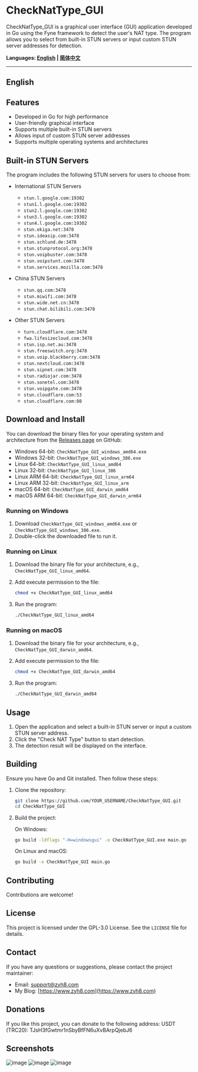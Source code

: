 # CheckNatType_GUI

CheckNatType_GUI is a graphical user interface (GUI) application developed in Go using the Fyne framework to detect the user's NAT type. The program allows you to select from built-in STUN servers or input custom STUN server addresses for detection.

**Languages: [English](#english) | [简体中文](https://github.com/zhiyunhai/CheckNatType_GUI/edit/main/README_zh_CN.md)**

---

## English

## Features

- Developed in Go for high performance
- User-friendly graphical interface
- Supports multiple built-in STUN servers
- Allows input of custom STUN server addresses
- Supports multiple operating systems and architectures

## Built-in STUN Servers

The program includes the following STUN servers for users to choose from:

- International STUN Servers
  - `stun.l.google.com:19302`
  - `stun1.l.google.com:19302`
  - `stun2.l.google.com:19302`
  - `stun3.l.google.com:19302`
  - `stun4.l.google.com:19302`
  - `stun.ekiga.net:3478`
  - `stun.ideasip.com:3478`
  - `stun.schlund.de:3478`
  - `stun.stunprotocol.org:3478`
  - `stun.voipbuster.com:3478`
  - `stun.voipstunt.com:3478`
  - `stun.services.mozilla.com:3478`

- China STUN Servers
  - `stun.qq.com:3478`
  - `stun.miwifi.com:3478`
  - `stun.wide.net.cn:3478`
  - `stun.chat.bilibili.com:3478`

- Other STUN Servers
  - `turn.cloudflare.com:3478`
  - `fwa.lifesizecloud.com:3478`
  - `stun.isp.net.au:3478`
  - `stun.freeswitch.org:3478`
  - `stun.voip.blackberry.com:3478`
  - `stun.nextcloud.com:3478`
  - `stun.sipnet.com:3478`
  - `stun.radiojar.com:3478`
  - `stun.sonetel.com:3478`
  - `stun.voipgate.com:3478`
  - `stun.cloudflare.com:53`
  - `stun.cloudflare.com:80`

## Download and Install

You can download the binary files for your operating system and architecture from the [Releases page](https://github.com/YOUR_USERNAME/CheckNatType_GUI/releases) on GitHub:

- Windows 64-bit: `CheckNatType_GUI_windows_amd64.exe`
- Windows 32-bit: `CheckNatType_GUI_windows_386.exe`
- Linux 64-bit: `CheckNatType_GUI_linux_amd64`
- Linux 32-bit: `CheckNatType_GUI_linux_386`
- Linux ARM 64-bit: `CheckNatType_GUI_linux_arm64`
- Linux ARM 32-bit: `CheckNatType_GUI_linux_arm`
- macOS 64-bit: `CheckNatType_GUI_darwin_amd64`
- macOS ARM 64-bit: `CheckNatType_GUI_darwin_arm64`

### Running on Windows

1. Download `CheckNatType_GUI_windows_amd64.exe` or `CheckNatType_GUI_windows_386.exe`.
2. Double-click the downloaded file to run it.

### Running on Linux

1. Download the binary file for your architecture, e.g., `CheckNatType_GUI_linux_amd64`.
2. Add execute permission to the file:

    ```bash
    chmod +x CheckNatType_GUI_linux_amd64
    ```

3. Run the program:

    ```bash
    ./CheckNatType_GUI_linux_amd64
    ```

### Running on macOS

1. Download the binary file for your architecture, e.g., `CheckNatType_GUI_darwin_amd64`.
2. Add execute permission to the file:

    ```bash
    chmod +x CheckNatType_GUI_darwin_amd64
    ```

3. Run the program:

    ```bash
    ./CheckNatType_GUI_darwin_amd64
    ```

## Usage

1. Open the application and select a built-in STUN server or input a custom STUN server address.
2. Click the "Check NAT Type" button to start detection.
3. The detection result will be displayed on the interface.

## Building

Ensure you have Go and Git installed. Then follow these steps:

1. Clone the repository:

    ```bash
    git clone https://github.com/YOUR_USERNAME/CheckNatType_GUI.git
    cd CheckNatType_GUI
    ```

2. Build the project:

    On Windows:

    ```bash
    go build -ldflags "-H=windowsgui" -o CheckNatType_GUI.exe main.go
    ```

    On Linux and macOS:

    ```bash
    go build -o CheckNatType_GUI main.go
    ```

## Contributing

Contributions are welcome!

## License

This project is licensed under the GPL-3.0 License. See the `LICENSE` file for details.

## Contact

If you have any questions or suggestions, please contact the project maintainer:

- Email: support@zyh8.com
- My Blog: [https://www.zyh8.com](https://www.zyh8.com)

## Donations
If you like this project, you can donate to the following address:
USDT (TRC20): TJsH3fGwtmr1nSbyBfFN6uXvBArpQjebJ6

## Screenshots
![image](https://github.com/user-attachments/assets/b23a0501-4d8e-43ff-bf02-6a6ff669e78d)
![image](https://github.com/user-attachments/assets/57565d76-030f-4499-9725-581c61fa8029)
![image](https://github.com/user-attachments/assets/42737ee4-f25e-4302-ad4e-b92b87154301)
